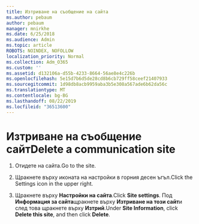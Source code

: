 ```yaml
---
title: Изтриване на съобщение на сайта
ms.author: pebaum
author: pebaum
manager: mnirkhe
ms.date: 6/25/2018
ms.audience: Admin
ms.topic: article
ROBOTS: NOINDEX, NOFOLLOW
localization_priority: Normal
ms.collection: Adm_O365
ms.custom: ''
ms.assetid: d132106a-d55b-4233-8664-56ae8e4c226b
ms.openlocfilehash: 5e15d7b6d5de28cd8b6cb729ff58ceef21407933
ms.sourcegitcommit: 1d98db8acb9959aba3b5e308a567ade6b62da56c
ms.translationtype: MT
ms.contentlocale: bg-BG
ms.lasthandoff: 08/22/2019
ms.locfileid: "36513600"
---
```

# <a name="delete-a-communication-site"></a><span data-ttu-id="d27f5-102">Изтриване на съобщение сайт</span><span class="sxs-lookup"><span data-stu-id="d27f5-102">Delete a communication site</span></span>

1. <span data-ttu-id="d27f5-103">Отидете на сайта.</span><span class="sxs-lookup"><span data-stu-id="d27f5-103">Go to the site.</span></span>
    
2. <span data-ttu-id="d27f5-104">Щракнете върху иконата на настройки в горния десен ъгъл.</span><span class="sxs-lookup"><span data-stu-id="d27f5-104">Click the Settings icon in the upper right.</span></span>
    
3. <span data-ttu-id="d27f5-105">Щракнете върху **Настройки на сайта**.</span><span class="sxs-lookup"><span data-stu-id="d27f5-105">Click **Site settings**.</span></span> <span data-ttu-id="d27f5-106">Под **Информация за сайта**щракнете върху **Изтриване на този сайт**и след това щракнете върху **Изтрий**.</span><span class="sxs-lookup"><span data-stu-id="d27f5-106">Under **Site Information**, click **Delete this site**, and then click **Delete**.</span></span>
    

